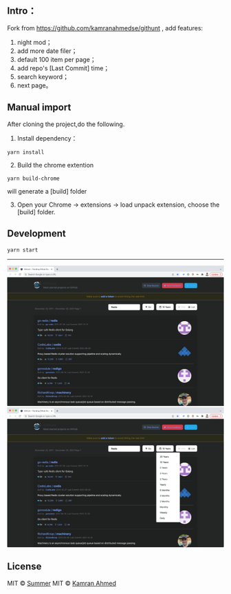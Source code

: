 


## Intro：

Fork from https://github.com/kamranahmedse/githunt , add features:

1. night mod；
2. add more date filer；
3. default 100 item per page；
4. add repo's [Last Commit] time；
5. search keyword；
6. next page。

## Manual import

After cloning the project,do the following.

1. Install dependency：

```
yarn install
```

2. Build the chrome extention

```
yarn build-chrome
```

will generate a [build] folder

3. Open your Chrome -> extensions -> load unpack extension, choose the [build] folder.

## Development

```
yarn start
```

-----


<p align="center">
    <img src="https://github.com/summerblue/githunt-x/blob/master/public/img/dark-mod.png?raw=true"  />
    <img src="https://github.com/summerblue/githunt-x/blob/master/public/img/time-filter.png?raw=true"  />
</p>

## License

MIT © [Summer](https://learnku.com)
MIT © [Kamran Ahmed](https://kamranahmed.info)
